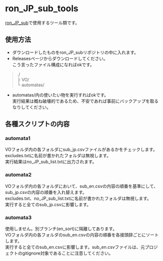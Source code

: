 # ron_JP_sub_tools
[ron_JP_sub](https://github.com/4sumi/RoN_jp_sub)で使用するツール類です。

## 使用方法
- ダウンロードしたものをron_JP_subリポジトリの中に入れます。  
- Releasesページからダウンロードしてください。  
こう言ったファイル構成になればokです。
> ./  
> ├ VO/  
> └ automatas/  
- automatas/内の使いたい物を実行すればokです。  
実行結果は概ね破壊的であるため、不安であれば事前にバックアップを取るなりしてください。  
## 各種スクリプトの内容
### automata1
VOフォルダ内の各フォルダにsub_jp.csvファイルがあるかをチェックします。  
excludes.txtに名前が書かれたフォルダは無視します。  
実行結果はno_JP_sub_list.txtに出力されます。  
### automata2
VOフォルダ内の各フォルダにおいて、sub_en.csvの内容の順番を基準にして、sub_jp.csvの内容の順番を入れ替えます。  
excludes.txt、no_JP_sub_list.txtに名前が書かれたフォルダは無視します。  
実行すると全てのsub_jp.csvに影響します。
### automata3
使用しません。別ブランチ(en_sort)に隔離してあります。  
VOフォルダ内の各フォルダのsub_en.csvの内容の順番を各接頭辞ごとにソートします。  
実行すると全てのsub_en.csvに影響します。sub_en.csvファイルは、元プロジェクトのgitignore対象であることに注意してください。  
